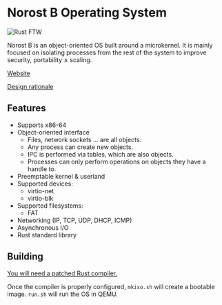 # Norost B Operating System

![Rust FTW](https://static.salt-inc.org/norost/norost-v0.2a.jpg)

Norost B is an object-oriented OS built around a microkernel. It is mainly focused on
isolating processes from the rest of the system to improve security, portability &and;
scaling.

[Website][website]

[Design rationale][design]

## Features

- Supports x86-64
- Object-oriented interface
  - Files, network sockets ... are all objects.
  - Any process can create new objects.
  - IPC is performed via tables, which are also objects.
  - Processes can only perform operations on objects they have a handle to.
- Preemptable kernel & userland
- Supported devices:
  - virtio-net
  - virtio-blk
- Supported filesystems:
  - FAT
- Networking (IP, TCP, UDP, DHCP, ICMP)
- Asynchronous I/O
- Rust standard library

## Building

[You will need a patched Rust compiler.][rust]

Once the compiler is properly configured, `mkiso.sh` will create a bootable image.
`run.sh` will run the OS in QEMU.

[design]: DESIGN.md
[rust]: thirdparty/rust
[website]: https://norost.com
